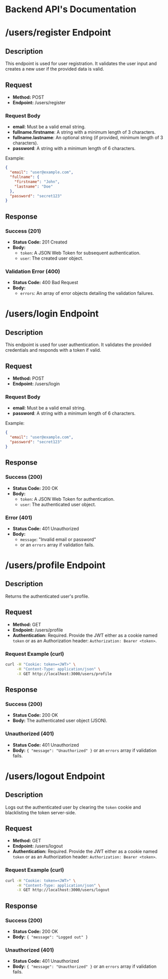 #  Backend API's Documentation
# /users/register Endpoint 

## Description
This endpoint is used for user registration. It validates the user input and creates a new user if the provided data is valid.

## Request
- **Method:** POST
- **Endpoint:** /users/register

### Request Body
- **email**: Must be a valid email string.
- **fullname.firstname**: A string with a minimum length of 3 characters.
- **fullname.lastname**: An optional string (if provided, minimum length of 3 characters).
- **password**: A string with a minimum length of 6 characters.

Example:
```json
{
  "email": "user@example.com",
  "fullname": {
    "firstname": "John",
    "lastname": "Doe"
  },
  "password": "secret123"
}
```

## Response
### Success (201)
- **Status Code:** 201 Created
- **Body:**
  - `token`: A JSON Web Token for subsequent authentication.
  - `user`: The created user object.

### Validation Error (400)
- **Status Code:** 400 Bad Request
- **Body:**
  - `errors`: An array of error objects detailing the validation failures.

# /users/login Endpoint 

## Description
This endpoint is used for user authentication. It validates the provided credentials and responds with a token if valid.

## Request
- **Method:** POST
- **Endpoint:** /users/login

### Request Body
- **email**: Must be a valid email string.
- **password**: A string with a minimum length of 6 characters.

Example:
```json
{
  "email": "user@example.com",
  "password": "secret123"
}
```

## Response
### Success (200)
- **Status Code:** 200 OK
- **Body:**
  - `token`: A JSON Web Token for authentication.
  - `user`: The authenticated user object.

### Error (401)
- **Status Code:** 401 Unauthorized
- **Body:**
  - `message`: "Invalid email or password"
  - or an `errors` array if validation fails.

# /users/profile Endpoint 

## Description
Returns the authenticated user's profile.

## Request
- **Method:** GET
- **Endpoint:** /users/profile
- **Authentication:** Required. Provide the JWT either as a cookie named `token` or as an Authorization header: `Authorization: Bearer <token>`.

### Request Example (curl)
```bash
curl -H "Cookie: token=<JWT>" \
     -H "Content-Type: application/json" \
     -X GET http://localhost:3000/users/profile
```

## Response
### Success (200)
- **Status Code:** 200 OK
- **Body:** The authenticated user object (JSON).

### Unauthorized (401)
- **Status Code:** 401 Unauthorized
- **Body:** `{ "message": "Unauthorized" }` or an `errors` array if validation fails.

# /users/logout Endpoint 

## Description
Logs out the authenticated user by clearing the `token` cookie and blacklisting the token server-side.

## Request
- **Method:** GET
- **Endpoint:** /users/logout
- **Authentication:** Required. Provide the JWT either as a cookie named `token` or as an Authorization header: `Authorization: Bearer <token>`.

### Request Example (curl)
```bash
curl -H "Cookie: token=<JWT>" \
     -H "Content-Type: application/json" \
     -X GET http://localhost:3000/users/logout
```

## Response
### Success (200)
- **Status Code:** 200 OK
- **Body:** `{ "message": "Logged out" }`

### Unauthorized (401)
- **Status Code:** 401 Unauthorized
- **Body:** `{ "message": "Unauthorized" }` or an `errors` array if validation fails.
